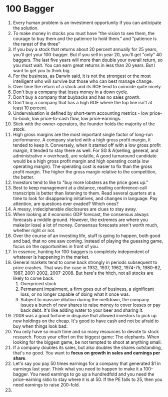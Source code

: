 # 100 Bagger

1. Every human problem is an investment opportunity if you can anticipate the solution.
2. To make money in stocks you must have "the vision to see them, the courage to buy them and the patience to hold them." and "patience is the rarest of the three"
3. If you buy a stock that returns about 20 percent annually for 25 years, you'll get your 100-bagger. But if you sell in year 20, you'll get "only" 40 baggers. The last five years will more than double your overall return, so you must wait. You can earn great returns in less than 20 years. But I want to get you to think big.
4. For the business, as Darwin said, it is not the strongest or the most intelligent who will survive but those who can best manage change.
5. Over time the return of a stock and its ROE tend to coincide quite nicely. 
6. Don't buy a company that loses money in a down cycle.
7. Don't buy a company that buybacks and has no sales growth.
8. Don't buy a company that has a high ROE where the top line isn't at least 10 percent.
9. Undervaluation is defined by short-term accounting metrics - low price-to-book, low price-to-cash flow, low price-earnings.
10. Stick with the owner-operators, the founder holds the majority of the stock.
11. High gross margins are the most important single factor of long-run performance. A company started with a high gross profit margin, it tended to keep it. Conversely, when it started off with a low gross profit margin, it tended to stay there as well. For SG & A(selling, general, and administrative = overhead), are volatile, A good turnaround candidate would be a high gross profit margin and high operating cost(a low operating margin). The operating cost is easier to fix than the gross profit margin. The higher the gross margin relative to the competition, the better.
12. Investors tend to like to "buy more lobsters as the price goes up."
13. Best to keep management at a distance, reading conference-call transcripts is better than listening to them. Read several quarters at a time to look for disappearing initiatives, and changes in language. Pay attention, are questions ever evaded? Which ones?
14. A messy, indecipherable disclosures are clues to stay away.
15. When looking at it economic GDP forecast, the consensus always forecasts a middle ground. However, the extremes are where you make(or lose) a lot of money. Consensus forecasts aren't worth much, whether right or not.
16. Over the course of an investing life, stuff is going to happen, both good and bad, that no one saw coming. Instead of playing the guessing game, focus on the opportunities in front of you.
17. In essence, hunting for 100-baggers is completely independent of whatever is happening in the market.
18. General markets tend to come back strongly in periods subsequent to price crashes. That was the case in 1932, 1937, 1962, 1974-75, 1980-82, 1987, 2001-2002, 2007-2008. But here's the hitch, not all stocks are likely to come back.
     1. Overpriced stock
     2. Permanent impairment, a firm goes out of business, a significant loss, or no longer capable of doing what it once was.
     3. Subject to massive dilution during the meltdown, the company issues a bunch of new shares to raise money to cover losses or pay back debt. It's like adding water to your beer and sharing it.
19. 2008 was a good fortune in disguise that allowed investors to pick up new holdings on the cheap. It's good to have cash and not be afraid to buy when things look bad.
20. You only have so much time and so many resources to devote to stock research. Focus your effort on the biggest game: The elephants. When looking for the biggest game, be not tempted to shoot at anything small.
21. If a company doubles its sales, but also doubles the shares outstanding, that's no good. You want to **focus on growth in sales and earnings per share**.
22. Let's say you pay 50 times earnings for a company that generated $1 in earnings last year. Think what you need to happen to make it a 100-bagger. You need earnings to go up a hundredfold and you need the price-earning ratio to stay where it is at 50. If the PE falls to 25, then you need earnings to raise 200-fold.
23. 



